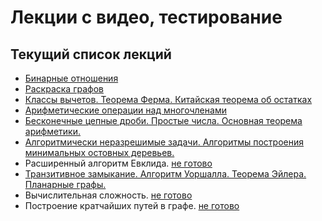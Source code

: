 # Лекции с видео, тестирование
## Текущий список лекций

* [Бинарные отношения](dist/lecture-viewer.html?pdf=../lectures/binary_relations.pdf)
* [Раскраска графов](dist/lecture-viewer.html?pdf=../lectures/graphs_colorings.pdf)
* [Классы вычетов. Теорема Ферма. Китайская теорема об остатках](dist/lecture-viewer.html?pdf=../lectures/residue_classes.pdf)
* [Арифметические операции над многочленами](dist/lecture-viewer.html?pdf=../lectures/arithmetic_operation_on_polynomials.pdf)
* [Бесконечные цепные дроби. Простые числа. Основная теорема арифметики.](dist/lecture-viewer.html?pdf=../lectures/infinite_continued_fractions.pdf)
* [Алгоритмически неразрешимые задачи. Алгоритмы построения минимальных остовных деревьев.](dist/lecture-viewer.html?pdf=../lectures/constructing_minimal_spanning_trees.pdf)
* Расширенный алгоритм Евклида. [не готово](dist/lecture-viewer.html?pdf=../lectures/extended_euclidian_algorithm.pdf)
* [Транзитивное замыкание. Алгоритм Уоршалла. Теорема Эйлера. Планарные графы.](dist/lecture-viewer.html?pdf=../lectures/transitive_closure.pdf)
* Вычислительная сложность. [не готово](dist/lecture-viewer.html?pdf=../lectures/computational_complexity.pdf)
* Построение кратчайших путей в графе. [не готово](dist/lecture-viewer.html?pdf=../lectures/shortest_path_in_a_graph.pdf)

